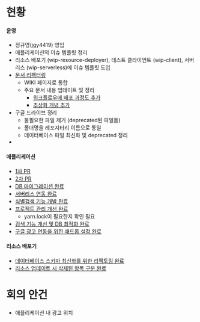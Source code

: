 # 현황
#### 운영
- 정규영(jgy4419) 영입
- 애플리케이션의 이슈 템플릿 정리
- 리소스 배포기 (wip-resource-deployer), 테스트 클라이언트 (wip-client), 서버리스 (wip-serverless)에 이슈 템플릿 도입
- [문서 리팩터링](https://github.com/KNUT-Capstone-Design-team-1/wip-document)
  - WIKI 페이지로 통합
  - 주요 문서 내용 업데이트 및 정리
    - [워크플로우에 배포 과정도 추가](https://github.com/KNUT-Capstone-Design-team-1/wip-document/wiki/%EC%9B%8C%ED%81%AC-%ED%94%8C%EB%A1%9C%EC%9A%B0)
    - [추상화 개념 추가](https://github.com/KNUT-Capstone-Design-team-1/wip-document/wiki/%EC%B6%94%EC%83%81%ED%99%94-%EA%B0%9C%EB%85%90)
- 구글 드라이브 정리
  - 불필요한 파일 제거 (deprecated된 파일들)
  - 폴더명을 레포지터리 이름으로 통일
  - 데이터베이스 파일 최신화 및 deprecated 정리
- 
 
#### 애플리케이션
- [1차 PR](https://github.com/KNUT-Capstone-Design-team-1/wip-application-v2/pull/56)
- [2차 PR](https://github.com/KNUT-Capstone-Design-team-1/wip-application-v2/pull/57)
- [DB 마이그레이션 완료](https://github.com/KNUT-Capstone-Design-team-1/wip-application-v2/issues/39)
- [서버리스 연동 완료](https://github.com/KNUT-Capstone-Design-team-1/wip-application-v2/issues/40)
- [식별검색 기능 개발 완료](https://github.com/KNUT-Capstone-Design-team-1/wip-application-v2/issues/28)
- [프로젝트 관리 개선 완료](https://github.com/KNUT-Capstone-Design-team-1/wip-application-v2/issues/27)
  - yarn.lock이 필요한지 확인 필요
- [검색 기능 개선 및 DB 최적화 완료](https://github.com/KNUT-Capstone-Design-team-1/wip-application-v2/issues/54)
- [구글 광고 연동을 위한 애드몹 설정 완료](https://github.com/KNUT-Capstone-Design-team-1/wip-application-v2/issues/45)

#### 리소스 배포기
- [데이터베이스 스키마 최신화를 위한 리팩토링 완료](https://github.com/KNUT-Capstone-Design-team-1/wip-resource-deployer/issues/4)
- [리소스 업데이트 시 삭제된 항목 구분 완료](https://github.com/KNUT-Capstone-Design-team-1/wip-resource-deployer/issues/5)

# 회의 안건
- 애플리케이션 내 광고 위치
